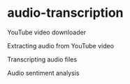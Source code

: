 # audio-transcription
YouTube video downloader

Extracting audio from YouTube video

Transcripting audio files

Audio sentiment analysis
